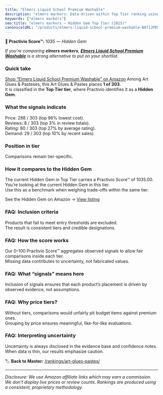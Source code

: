 ```yaml
---
title: "Elmers Liquid School Premium Washable"
description: "elmers markers: Data-driven within Top Tier ranking using the Practivio Score™. Positioned by quality, value, demand, findability, momentum."
keywords: ["elmers markers"]
seo_title: "elmers markers — Hidden Gem Top Tier (2025)"
canonicalURL: "/products/elmers-liquid-school-premium-washable-B071JPD9M3/"
---
```


**💎 Practivio Score™:** 1035 — _Hidden Gem_


*If you're comparing **elmers markers**, **[Elmers Liquid School Premium Washable](https://www.amazon.com/dp/B071JPD9M3?tag=practivio-20)** is a strong alternative to put on your shortlist.*
### Quick take
[Shop “Elmers Liquid School Premium Washable” on Amazon](https://www.amazon.com/dp/B071JPD9M3?tag=practivio-20)
Among Art Glues & Pasteses, this Art Glues & Pastes places **1 of 303**.  
It is classified in the **Top Tier tier**, where Practivio identifies it as a **Hidden Gem**.

### What the signals indicate
Price: 288 / 303 (top 96% lowest cost).  
Reviews: 8 / 303 (top 3% in review totals).  
Rating: 80 / 303 (top 27% by average rating).  
Demand: 29 / 303 (top 10% by recent sales).

### Position in tier
Comparisons remain tier-specific.

### How it compares to the Hidden Gem
The current Hidden Gem in Top Tier carries a Practivio Score™ of 1035.00.  
You’re looking at the current Hidden Gem in this tier.  
Use this as a benchmark when weighing trade-offs within the same tier.  

See the Hidden Gem on Amazon → [View listing](https://www.amazon.com/dp/B071JPD9M3?tag=practivio-20)

### FAQ: Inclusion criteria
Products that fail to meet entry thresholds are excluded.  
The result is consistent tiers and credible designations.

### FAQ: How the score works
Our 0–100 Practivio Score™ aggregates observed signals to allow fair comparisons inside each tier.  
Missing data contributes to uncertainty, not fabricated values.

### FAQ: What “signals” means here
Inclusion of signals ensures that each product’s placement is driven by observed evidence, not assumptions.

### FAQ: Why price tiers?
Without tiers, comparisons would unfairly pit budget items against premium ones.  
Grouping by price ensures meaningful, like-for-like evaluations.

### FAQ: Interpreting uncertainty
Uncertainty is always disclosed in the evidence base and confidence notes.  
When data is thin, our results emphasize caution.


🏷️ **Back to Master:** [/rankings/art-glues-pastes/](/rankings/art-glues-pastes/)

---
_Disclosure: We use Amazon affiliate links which may earn a commission. We don’t display live prices or review counts. Rankings are produced using a consistent, proprietary methodology._
